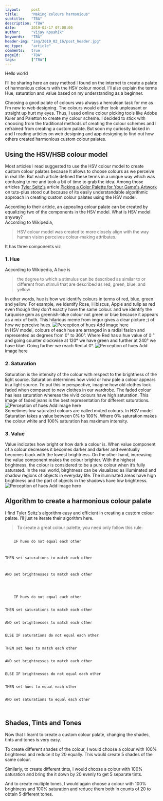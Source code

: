 ```yaml
---
layout:     post
title:      "Making colours harmonious"
subtitle:   "TBA"
description: "TBA"
date:       2019-02-17 07:00:00
author:     "Vijay Koushik"
keywords:   "TBA"
header-img: "img/2019_02_16/post_header.jpg"
og_type: 	"article"
comments:   true
pageId:     "TBA"
tags:       ["TBA"]
---
```

<p>Hello world</p>
<p>I’ll be sharing here an easy method I found on the internet to create a palate of harmonious colours with the HSV colour model. I’ll also explain the terms Hue, saturation and value based on my understanding as a beginner.</p>
<p>Choosing a good palate of colours was always a herculean task for me as I’m new to web designing. The colours would either look unpleasant or straight up hurt my eyes. Thus, I used online colour picking tools like Adobe Kuler and Paletton to create my colour scheme. I decided to stick with choosing from the traditional methods of creating the colour schemes and I refrained from creating a custom palate. But soon my curiosity kicked in and I reading articles on web designing and app designing to find out how others created harmonious custom colour palates.</p>
<h2>Using the HSV/HSB colour model</h2>
<p>Most articles I read suggested to use the HSV colour model to create custom colour palates because It allows to choose colours as we perceive in real life. But each article defined these terms in a unique way which was confusing to me and took a bit of time to grab the idea. Among those articles <a href="https://tutsplus.com/authors/tyler-seitz">Tyler Seitz's</a> article <a href="https://gamedevelopment.tutsplus.com/articles/picking-a-color-palette-for-your-games-artwork--gamedev-1174">Picking a Color Palette for Your Game's Artwork</a> on tuts-plus stood out because of its easily understandable algorithmic approach in creating custom colour palates using the HSV model.</p>
<p>According to their article, an appealing colour palate can be created by equalizing two of the components in the HSV model. What is HSV model anyway?<br/>
According to Wikipedia,
<blockquote>
HSV colour model was created to more closely align with the way human vision perceives colour-making attributes.
</blockquote>
It has three components viz
</p>
<h3>1. Hue</h3>
<p>
 According to Wikipedia, A hue is
 <blockquote>
 the degree to which a stimulus can be described as similar to or different from stimuli that are described as red, green, blue, and yellow
 </blockquote>
 In other words, hue is how we identify colours in terms of red, blue, green and yellow. For example, we identify Rose, Hibiscus, Apple and tulip as red even though they don’t exactly have the same colour.  and we identify the turquoise gem as greenish-blue colour not green or blue because it appears as a mix of both. This hilarious meme from imgur gives a clear picture ;) of how we perceive hues.
 <img src="" alt="Perception of hues"/>
 <span class="caption text-muted">Add image here</span><br/>
 In HSV model, colours of each hue are arranged in a radial fasion and represented as degrees from 0° to 360°. Where Red has a hue value of 0 ° and going counter clockwise at 120° we have green and further at 240° we have blue. Going further we reach Red at 0°.
 <img src="" alt="Perception of hues"/>
 <span class="caption text-muted">Add image here</span><br/>
</p>
<h3>2. Saturation</h3>
<p>
Saturation is the intensity of the colour with respect to the brightness of the light source. Saturation determines how vivid or how pale a colour appears in a light source. To put this in perspective, imagine how old clothes look faded when compared to new clothes in our wardrobe. The faded colour has less saturation whereas the vivid colours have high saturation. This image of faded jeans is the best representation for different saturations.
<img src="" alt="Perception of hues"/>
 <span class="caption text-muted">Add image here</span><br/>
 Sometimes low saturated colours are called muted colours. In HSV model Saturation takes a value between 0% to 100%. Where 0% saturation makes the colour white and 100% saturation has maximum intensity.
</p>
<h3>3. Value</h3>
<p>Value indicates how bright or how dark a colour is. When value component of a colour decreases it becomes darker and darker and eventually becomes black with the lowest brightness. On the other hand, increasing the value component makes the colour brighter. With the highest brightness, the colour is considered to be a pure colour when it’s fully saturated. In the real world, birghtness can be visualized as illuminated and shadow regions of objects in everyday life. The illuminated areas have high brightness and the part of objects in the shadows have low brightness.
<img src="" alt="Perception of hues"/>
 <span class="caption text-muted">Add image here</span><br/>
</p>
<h2>Algorithm to create a harmonious colour palate</h2>
<p>I find Tyler Seitz's algorithm easy and efficient in creating a custom colour palate. I’ll just re iterate their algorithm here.
<blockquote>To create a great colour palette, you need only follow this rule: </blockquote>
<pre>
    <code>
    IF hues do not equal each other<br/>

THEN set saturations to match each other<br/>

AND set brightnesses to match each other<br/>
   </code>
</pre>
<pre>
    <code>
    IF hues do not equal each other<br/>

THEN set saturations to match each other<br/>

AND set brightnesses to match each other<br/>

ELSE IF saturations do not equal each other<br/>

THEN set hues to match each other<br/>

AND set brightnesses to match each other<br/>

ELSE IF brightnesses do not equal each other<br/>

THEN set hues to equal each other<br/>

AND set saturations to equal each other<br/>
   </code>
</pre>
</p>
<h2>Shades, Tints and Tones</h2>
<p>Now that I learnt to create a custom colour palate, changing the shades, tints and tones is very easy.</p>
<p>To create different shades of the colour, I would choose a colour with 100% brightness and reduce it by 20 equally. This would create 5 shades of the same colour.</p>
<p>Similarly, to create different tints, I would choose a colour with 100% saturation and bring the it down by 20 evenly to get 5 separate tints.</p>
<p>And to create multiple tones, I would again choose a colour with 100% brightness and 100% saturation and reduce them both in counts of 20 to obtain 5 different tones.</p>